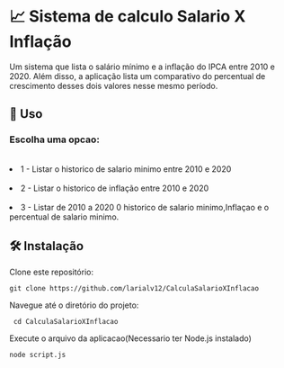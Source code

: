 <h1> 📈 Sistema de calculo Salario X Inflação </h1>
Um sistema que lista o salário mínimo e a inflação do IPCA entre 2010 e 2020. Além disso, a aplicação  lista um comparativo do percentual de crescimento desses dois valores nesse mesmo período.
<br>



 <h2>🚀 Uso </h2>
<h3>Escolha uma opcao:</h3>
<br>
<li>1 - Listar o historico de salario minimo entre 2010 e 2020</li>
<br>
<li>2 - Listar o historico de inflação entre 2010 e 2020</li>
<br>
<li>3 - Listar de 2010 a 2020 0 historico de salario minimo,Inflaçao e o percentual de salario minimo. </li>

<h2>🛠️ Instalação </h2>
Clone este repositório:



    git clone https://github.com/larialv12/CalculaSalarioXInflacao
   


 Navegue até o diretório do projeto:
 
     cd CalculaSalarioXInflacao


Execute o arquivo da aplicacao(Necessario ter Node.js instalado)
```bash
node script.js
